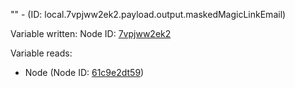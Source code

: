 "" - (ID: local.7vpjww2ek2.payload.output.maskedMagicLinkEmail)

Variable written:
Node ID: [7vpjww2ek2](../nodes/7vpjww2ek2.md)

Variable reads:
* Node (Node ID: [61c9e2dt59](../nodes/61c9e2dt59.md))
